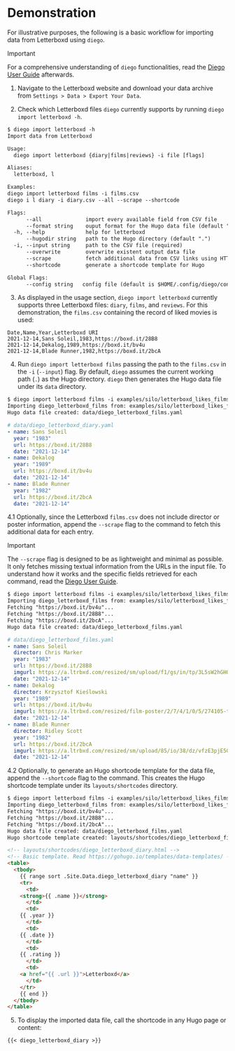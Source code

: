 # Demonstration

For illustrative purposes, the following is a basic workflow for importing data from Letterboxd using `diego`.

> [!IMPORTANT]
> For a comprehensive understanding of `diego` functionalities, read the [Diego User Guide](user_guide.md) afterwards.

1. Navigate to the Letterboxd website and download your data archive from `Settings > Data > Export Your Data`.

2. Check which Letterboxd files `diego` currently supports by running `diego import letterboxd -h`.

```txt
$ diego import letterboxd -h
Import data from Letterboxd

Usage:
  diego import letterboxd {diary|films|reviews} -i file [flags]

Aliases:
  letterboxd, l

Examples:
diego import letterboxd films -i films.csv
diego i l diary -i diary.csv --all --scrape --shortcode

Flags:
      --all              import every available field from CSV file
      --format string    ouput format for the Hugo data file (default "yaml")
  -h, --help             help for letterboxd
      --hugodir string   path to the Hugo directory (default ".")
  -i, --input string     path to the CSV file (required)
      --overwrite        overwrite existent output data file
      --scrape           fetch additional data from CSV links using HTTP
      --shortcode        generate a shortcode template for Hugo

Global Flags:
      --config string   config file (default is $HOME/.config/diego/config.yaml)
```

3. As displayed in the usage section, `diego import letterboxd` currently supports three Letterboxd files: `diary`, `films`, and `reviews`. For this demonstration, the `films.csv` containing the record of liked movies is used:

```csv
Date,Name,Year,Letterboxd URI
2021-12-14,Sans Soleil,1983,https://boxd.it/28B8
2021-12-14,Dekalog,1989,https://boxd.it/bv4u
2021-12-14,Blade Runner,1982,https://boxd.it/2bcA
```

4. Run `diego import letterboxd films` passing the path to the `films.csv` in the `-i` (`--input`) flag. By default, `diego` assumes the current working path (`.`) as the Hugo directory. `diego` then generates the Hugo data file under its `data` directory.

```txt
$ diego import letterboxd films -i examples/silo/letterboxd_likes_films.csv
Importing diego_letterboxd_films from: examples/silo/letterboxd_likes_films.csv
Hugo data file created: data/diego_letterboxd_films.yaml
```

```yaml
# data/diego_letterboxd_diary.yaml
- name: Sans Soleil
  year: "1983"
  url: https://boxd.it/28B8
  date: "2021-12-14"
- name: Dekalog
  year: "1989"
  url: https://boxd.it/bv4u
  date: "2021-12-14"
- name: Blade Runner
  year: "1982"
  url: https://boxd.it/2bcA
  date: "2021-12-14"
```

4.1 Optionally, since the Letterboxd `films.csv` does not include director or poster information, append the `--scrape` flag to the command to fetch this additional data for each entry.

> [!IMPORTANT]
> The `--scrape` flag is designed to be as lightweight and minimal as possible. It only fetches missing textual information from the URLs in the input file. To understand how it works and the specific fields retrieved for each command, read the [Diego User Guide](user_guide.md).

```txt
$ diego import letterboxd films -i examples/silo/letterboxd_likes_films.csv --scrape
Importing diego_letterboxd_films from: examples/silo/letterboxd_likes_films.csv
Fetching "https://boxd.it/bv4u"...
Fetching "https://boxd.it/28B8"...
Fetching "https://boxd.it/2bcA"...
Hugo data file created: data/diego_letterboxd_films.yaml
```

```yaml
# data/diego_letterboxd_films.yaml
- name: Sans Soleil
  director: Chris Marker
  year: "1983"
  url: https://boxd.it/28B8
  imgurl: https://a.ltrbxd.com/resized/sm/upload/f1/gs/in/tp/3L5sW2hGHQmNfVBdOsonSfGzSrN-0-500-0-750-crop.jpg
  date: "2021-12-14"
- name: Dekalog
  director: Krzysztof Kieślowski
  year: "1989"
  url: https://boxd.it/bv4u
  imgurl: https://a.ltrbxd.com/resized/film-poster/2/7/4/1/0/5/274105-the-decalogue-0-500-0-750-crop.jpg
  date: "2021-12-14"
- name: Blade Runner
  director: Ridley Scott
  year: "1982"
  url: https://boxd.it/2bcA
  imgurl: https://a.ltrbxd.com/resized/sm/upload/85/io/38/dz/vfzE3pjE5G7G7kcZWrA3fnbZo7V-0-500-0-750-crop.jpg
  date: "2021-12-14"
```

4.2 Optionally, to generate an Hugo shortcode template for the data file, append the `--shortcode` flag to the command. This creates the Hugo shortcode template under its `layouts/shortcodes` directory.

```txt
$ diego import letterboxd films -i examples/silo/letterboxd_likes_films.csv --scrape --shortcode
Importing diego_letterboxd_films from: examples/silo/letterboxd_likes_films.csv
Fetching "https://boxd.it/bv4u"...
Fetching "https://boxd.it/28B8"...
Fetching "https://boxd.it/2bcA"...
Hugo data file created: data/diego_letterboxd_films.yaml
Hugo shortcode template created: layouts/shortcodes/diego_letterboxd_films.html
```

```html
<!-- layouts/shortcodes/diego_letterboxd_diary.html -->
<!-- Basic template. Read https://gohugo.io/templates/data-templates/ -->
<table>
  <tbody>
    {{ range sort .Site.Data.diego_letterboxd_diary "name" }}
    <tr>
      <td>
	<strong>{{ .name }}</strong>
      </td>
      <td>
	{{ .year }}
      </td>
      <td>
	{{ .date }}
      </td>
      <td>
	{{ .rating }}
      </td>
      <td>
	<a href="{{ .url }}">Letterboxd</a>
      </td>
    </tr>
    {{ end }}
  </tbody>
</table>
```

5. To display the imported data file, call the shortcode in any Hugo page or content:

```
{{< diego_letterboxd_diary >}}
```
